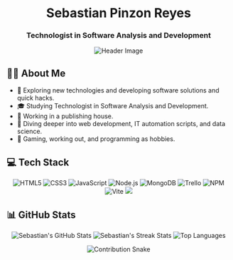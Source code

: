 <h1 align="center">Sebastian Pinzon Reyes</h1>
<h3 align="center">Technologist in Software Analysis and Development</h3>

<p align="center">
  <img src="https://user-images.githubusercontent.com/59575502/127335491-fdba1874-e943-4d3c-ab8c-678ffe22f8b8.png" alt="Header Image">
</p>

## 🧑‍💻 About Me
- 🤔 Exploring new technologies and developing software solutions and quick hacks.
- 🎓 Studying Technologist in Software Analysis and Development.
- 💼 Working in a publishing house.
- 💭 Diving deeper into web development, IT automation scripts, and data science.
- 🍭 Gaming, working out, and programming as hobbies.

## 💻 Tech Stack
<p align="center">
  <img src="https://img.shields.io/badge/html5-%23E34F26.svg?style=for-the-badge&logo=html5&logoColor=white" alt="HTML5"> 
  <img src="https://img.shields.io/badge/css3-%231572B6.svg?style=for-the-badge&logo=css3&logoColor=white" alt="CSS3"> 
  <img src="https://img.shields.io/badge/javascript-%23323330.svg?style=for-the-badge&logo=javascript&logoColor=%23F7DF1E" alt="JavaScript"> 
  <img src="https://img.shields.io/badge/node.js-%2343853D.svg?style=for-the-badge&logo=node.js&logoColor=white" alt="Node.js">
  <img src="https://img.shields.io/badge/mongodb-%234ea94b.svg?style=for-the-badge&logo=mongodb&logoColor=white" alt="MongoDB">
  <img src="https://img.shields.io/badge/trello-%23026AA7.svg?style=for-the-badge&logo=trello&logoColor=white" alt="Trello">
  <img src="https://img.shields.io/badge/npm-%23CB3837.svg?style=for-the-badge&logo=npm&logoColor=white" alt="NPM">
  <img src="https://img.shields.io/badge/vite-%23646CFF.svg?style=for-the-badge&logo=vite&logoColor=white" alt="Vite">
  <img src="https://raw.githubusercontent.com/marwin1991/profile-technology-icons/refs/heads/main/icons/intellij.png"
</p>

## 📊 GitHub Stats
<p align="center">
  <img src="https://github-readme-stats.vercel.app/api?username=sebastianpinzon19&theme=dark&show_icons=true&count_private=true" alt="Sebastian's GitHub Stats">
  <img src="https://github-readme-streak-stats.herokuapp.com/?user=sebastianpinzon19&theme=dark&hide_border=true" alt="Sebastian's Streak Stats">
  <img src="https://github-readme-stats.anuraghazra1.vercel.app/api/top-langs/?username=sebastianpinzon19&theme=dark&hide_border=false&no-bg=true&no-frame=true&langs_count=7" alt="Top Languages">
</p>

<p align="center">
  <img src="https://github.com/sebastianpinzon19/sebastianpinzon19/raw/output/github-contribution-grid-snake.svg" alt="Contribution Snake">
</p>
